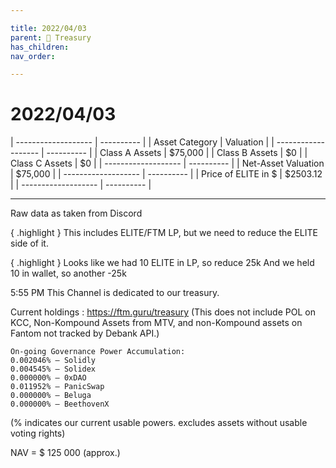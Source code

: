 ```yaml
---

title: 2022/04/03
parent: 👑 Treasury
has_children:
nav_order:

---
```


# 2022/04/03


| ------------------- | ---------- |
| Asset Category      |  Valuation |
| ------------------- | ---------- |
| Class A Assets      |    $75,000 |
| Class B Assets      |         $0 |
| Class C Assets      |         $0 |
| ------------------- | ---------- |
| Net-Asset Valuation |    $75,000 |
| ------------------- | ---------- |
| Price of ELITE in $ |   $2503.12 |
| ------------------- | ---------- |


---

Raw data as taken from Discord

{ .highlight }
This includes ELITE/FTM LP, but we need to reduce the ELITE side of it.

{ .highlight }
Looks like we had 10 ELITE in LP, so reduce 25k
And we held 10 in wallet, so another -25k


5:55 PM
This Channel is dedicated to our treasury.

Current holdings : https://ftm.guru/treasury
(This does not include POL on KCC, Non-Kompound Assets from MTV, and non-Kompound assets on Fantom not tracked by Debank API.)

```
On-going Governance Power Accumulation:
0.002046% ― Solidly
0.004545% ― Solidex
0.000000% ― 0xDAO
0.011952% ― PanicSwap
0.000000% ― Beluga
0.000000% ― BeethovenX
```
(% indicates our current usable powers. excludes assets without usable voting rights)

NAV = $ 125 000 (approx.)